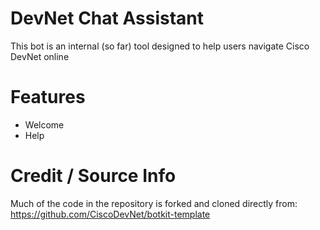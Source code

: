 # DevNet Chat Assistant
This bot is an internal (so far) tool designed to help users navigate Cisco DevNet online


# Features

- Welcome
- Help


# Credit / Source Info
Much of the code in the repository is forked and cloned directly from: https://github.com/CiscoDevNet/botkit-template

